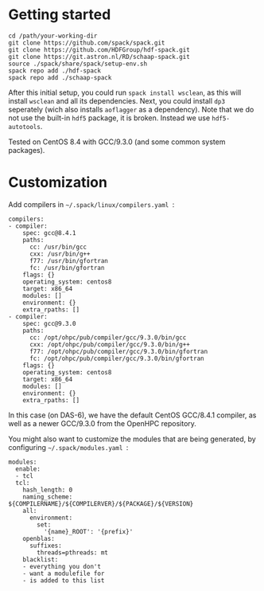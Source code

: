 # Getting started
```
cd /path/your-working-dir
git clone https://github.com/spack/spack.git
git clone https://github.com/HDFGroup/hdf-spack.git
git clone https://git.astron.nl/RD/schaap-spack.git
source ./spack/share/spack/setup-env.sh
spack repo add ./hdf-spack
spack repo add ./schaap-spack
```

After this initial setup, you could run `spack install wsclean`, as this will install `wsclean` and all its dependencies.
Next, you could install `dp3` seperately (wich also installs `aoflagger` as a dependency).
Note that we do not use the built-in `hdf5` package, it is broken. Instead we use `hdf5-autotools`.

Tested on CentOS 8.4 with GCC/9.3.0 (and some common system packages).

# Customization

Add compilers in `~/.spack/linux/compilers.yaml `:
```
compilers:
- compiler:
    spec: gcc@8.4.1
    paths:
      cc: /usr/bin/gcc
      cxx: /usr/bin/g++
      f77: /usr/bin/gfortran
      fc: /usr/bin/gfortran
    flags: {}
    operating_system: centos8
    target: x86_64
    modules: []
    environment: {}
    extra_rpaths: []
- compiler:
    spec: gcc@9.3.0
    paths:
      cc: /opt/ohpc/pub/compiler/gcc/9.3.0/bin/gcc
      cxx: /opt/ohpc/pub/compiler/gcc/9.3.0/bin/g++
      f77: /opt/ohpc/pub/compiler/gcc/9.3.0/bin/gfortran
      fc: /opt/ohpc/pub/compiler/gcc/9.3.0/bin/gfortran
    flags: {}
    operating_system: centos8
    target: x86_64
    modules: []
    environment: {}
    extra_rpaths: []
```
In this case (on DAS-6), we have the default CentOS GCC/8.4.1 compiler, as well as a newer GCC/9.3.0 from the OpenHPC repository.

You might also want to customize the modules that are being generated, by configuring `~/.spack/modules.yaml `:
```
modules:
  enable:
  - tcl
  tcl:
    hash_length: 0
    naming_scheme: ${COMPILERNAME}/${COMPILERVER}/${PACKAGE}/${VERSION}
    all:
      environment:
        set:
          '{name}_ROOT': '{prefix}'
    openblas:
      suffixes:
        threads=pthreads: mt
    blacklist:
    - everything you don't
    - want a modulefile for
    - is added to this list
```
